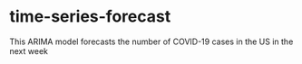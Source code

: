 # time-series-forecast
This ARIMA model forecasts the number of COVID-19 cases in the US in the next week
